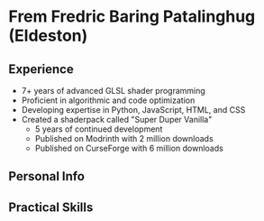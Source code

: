 # Frem Fredric Baring Patalinghug (Eldeston)
## Experience
- 7+ years of advanced GLSL shader programming
- Proficient in algorithmic and code optimization
- Developing expertise in Python, JavaScript, HTML, and CSS
- Created a shaderpack called "Super Duper Vanilla"
	- 5 years of continued development
	- Published on Modrinth with 2 million downloads
	- Published on CurseForge with 6 million downloads
## Personal Info
## Practical Skills